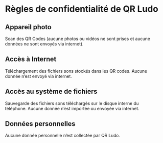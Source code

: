 # Règles de confidentialité de QR Ludo

## Appareil photo
Scan des QR Codes (aucune photos ou vidéos ne sont prises et aucune données ne sont envoyés via internet).
## Accès à Internet
Téléchargement des fichiers sons stockés dans les QR codes. Aucune donnée n’est envoyé via internet.
## Accès au système de fichiers
Sauvegarde des fichiers sons téléchargés sur le disque interne du téléphone. Aucune donnée n’est importée ou envoyée via internet.
## Données personnelles
Aucune donnée personnelle n’est collectée par QR Ludo.

